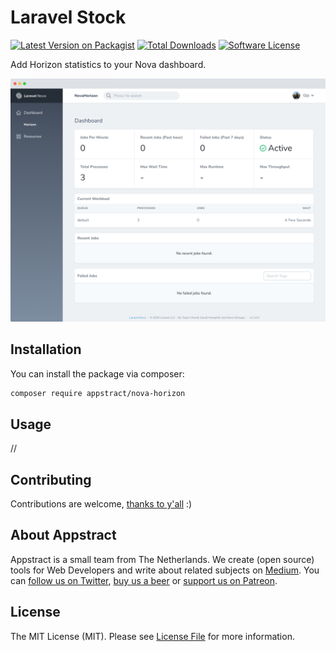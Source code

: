 # Laravel Stock

[![Latest Version on Packagist](https://img.shields.io/packagist/v/appstract/nova-horizon.svg?style=flat-square)](https://packagist.org/packages/appstract/nova-horizon)
[![Total Downloads](https://img.shields.io/packagist/dt/appstract/nova-horizon.svg?style=flat-square)](https://packagist.org/packages/appstract/nova-horizon)
[![Software License](https://img.shields.io/badge/license-MIT-brightgreen.svg?style=flat-square)](LICENSE.md)

Add Horizon statistics to your Nova dashboard.

![dashboard](/docs/dashboard.png)

## Installation

You can install the package via composer:

``` bash
composer require appstract/nova-horizon
```

## Usage

//

## Contributing

Contributions are welcome, [thanks to y'all](https://github.com/appstract/nova-horizon/graphs/contributors) :)

## About Appstract

Appstract is a small team from The Netherlands. We create (open source) tools for Web Developers and write about related subjects on [Medium](https://medium.com/appstract). You can [follow us on Twitter](https://twitter.com/appstractnl), [buy us a beer](https://www.paypal.me/appstract/10) or [support us on Patreon](https://www.patreon.com/appstract).

## License

The MIT License (MIT). Please see [License File](LICENSE.md) for more information.
